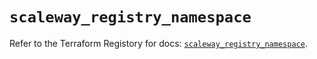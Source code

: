 # `scaleway_registry_namespace`

Refer to the Terraform Registory for docs: [`scaleway_registry_namespace`](https://registry.terraform.io/providers/scaleway/scaleway/2.31.0/docs/resources/registry_namespace).
